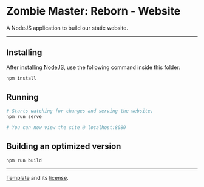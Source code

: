 # Zombie Master: Reborn - Website

A NodeJS application to build our static website.

---

## Installing

After [installing NodeJS](https://nodejs.org/en/), use the following command inside this folder:

```bash
npm install
```

## Running

```bash
# Starts watching for changes and serving the website.
npm run serve

# You can now view the site @ localhost:8080
```

## Building an optimized version

```bash
npm run build
```

---

[Template](https://github.com/StartBootstrap/startbootstrap-agency) and its [license](https://github.com/StartBootstrap/startbootstrap-agency/blob/master/LICENSE).
